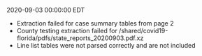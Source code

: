2020-09-03 00:00:00 EDT


- Extraction failed for case summary tables from page 2
- County testing extraction failed for /shared/covid19-florida/pdfs/state_reports_20200903.pdf.xz
- Line list tables were not parsed correctly and are not included

